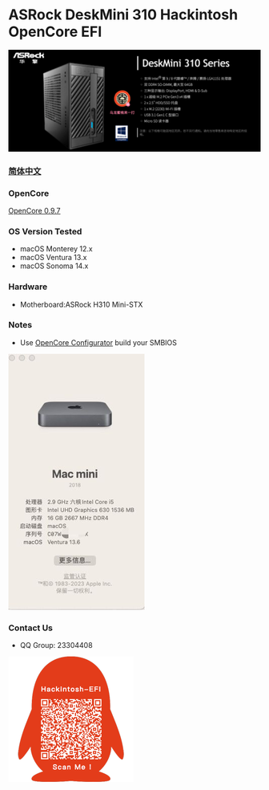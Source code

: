 # ASRock DeskMini 310 Hackintosh OpenCore EFI

![image](ScreenShot/deskmini.png)

### [简体中文](README.zh_CN.md)

### OpenCore

[OpenCore 0.9.7](https://github.com/acidanthera/OpenCorePkg)

### OS Version Tested

- macOS Monterey 12.x
- macOS Ventura  13.x 
- macOS Sonoma  14.x 


### Hardware

- Motherboard:ASRock H310 Mini-STX

### Notes

 - Use [OpenCore Configurator](https://mackie100projects.altervista.org/opencore-configurator/) build your SMBIOS

![image](ScreenShot/about.jpg)


### Contact Us 

- QQ Group: 23304408

![image](ScreenShot/QRCode.png)
